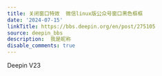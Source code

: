 ```yaml
---
title: 关闭窗口特效  微信linux版公众号窗口黑色框框
date: '2024-07-15'
linkTitle: https://bbs.deepin.org/en/post/275105
source: deepin_bbs
description:  我是昵称 
disable_comments: true
---
```

Deepin V23
